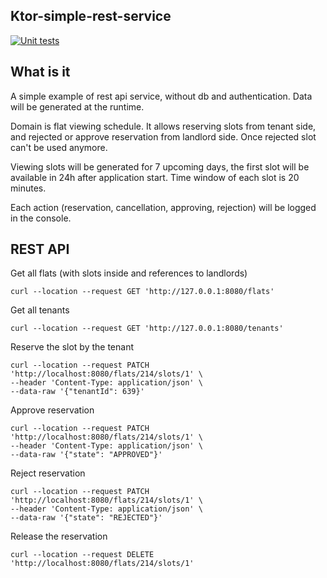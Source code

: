 ## Ktor-simple-rest-service

[![Unit tests](https://github.com/vadim-hleif/ktor-simple-rest-service/workflows/Unit%20tests/badge.svg?branch=master&event=push)](https://github.com/vadim-hleif/ktor-simple-rest-service/actions?query=workflow%3A%22Unit+tests%22)

## What is it
A simple example of rest api service, without db and authentication.
Data will be generated at the runtime.

Domain is flat viewing schedule.
It allows reserving slots from tenant side, and rejected or approve reservation from landlord side.
Once rejected slot can't be used anymore.

Viewing slots will be generated for 7 upcoming days, the first slot will be available in 24h after application start.
Time window of each slot is 20 minutes.

Each action (reservation, cancellation, approving, rejection) will be logged in the console.
## REST API

Get all flats (with slots inside and references to landlords)
```shell script
curl --location --request GET 'http://127.0.0.1:8080/flats'
```

Get all tenants
```shell script
curl --location --request GET 'http://127.0.0.1:8080/tenants'
```

Reserve the slot by the tenant
```shell script
curl --location --request PATCH 'http://localhost:8080/flats/214/slots/1' \
--header 'Content-Type: application/json' \
--data-raw '{"tenantId": 639}'
```

Approve reservation
```shell script
curl --location --request PATCH 'http://localhost:8080/flats/214/slots/1' \
--header 'Content-Type: application/json' \
--data-raw '{"state": "APPROVED"}'
```

Reject reservation
```shell script
curl --location --request PATCH 'http://localhost:8080/flats/214/slots/1' \
--header 'Content-Type: application/json' \
--data-raw '{"state": "REJECTED"}'
```

Release the reservation
```shell script
curl --location --request DELETE 'http://localhost:8080/flats/214/slots/1'
```